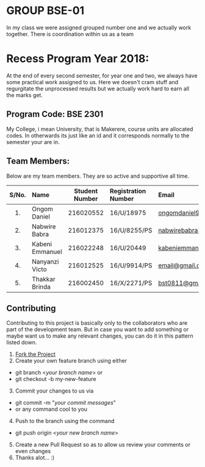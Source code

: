 # GROUP BSE-01
In my class we were assigned grouped number one and we actually work together.
There is coordination within us as a team

# Recess Program Year 2018:
At the end of every second semester, for year one and two, we always have some practical 
work assigned to us.
Here we doesn't cram stuff and regurgitate the unprocessed results but we actually 
work hard to earn all the marks get.

## Program Code: BSE 2301
My College, i mean University, that is Makerere, course units are allocated codes.
In otherwards its just like an id and it corresponds normally to the semester your are in.

## Team Members:
Below are my team members. They are so active and supportive all time.
  
|  S/No.  |       Name        |  Student Number  |  Registration Number  |        Email               |
|:-------:| :---------------- |   :----------:   |   :----------------   |  :---------------          |
|   1.    |  Ongom Daniel     |    216020552     |     16/U/18975        |  ongomdaniel9@gmail.com    |
|   2.    |  Nabwire Babra    |    216012375     |     16/U/8255/PS      |  nabwirebabra3@gmail.com   |
|   3.    |  Kabeni Emmanuel  |    216022248     |     16/U/20449        |  kabeniemmanuel@gmail.com  |
|   4.    |  Nanyanzi Victo   |    216012525     |     16/U/9914/PS      |  email@gmail.com           |
|   5.    |  Thakkar Brinda   |    216002450     |     16/X/2271/PS      |  bst0811@gmail.com         |

## Contributing

Contributing to this project is basically only to the collaborators who are part of the development team.
But in case you want to add something or maybe want us to make any relevant changes, you can do it in this 
pattern listed down.

1. [Fork the Project](https://github.com/Domodan/BSE2301-Recess-2018-Group-BSE-01 "BSE Repository's Master Branch")
2. Create your own feature branch using either
* git branch <*your branch name*> or
* git checkout -b my-new-feature
3. Commit your changes to us via
* git commit -m "*your commit messages*"
* or any command cool to you
4. Push to the branch using the command
* git push origin <*your new branch name*>
5. Create a new Pull Request so as to allow us review your comments or even changes
6. Thanks alot... :)
